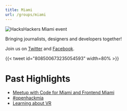 ```yaml
---
title: Miami
url: /groups/miami
---
```


![HacksHackers Miami event](https://pbs.twimg.com/media/CxQ5_RlXUAAkpQm?format=jpg&name=large)

Bringing journalists, designers and developers together!

Join us on [Twitter](https://twitter.com/HacksHackersMIA) and [Facebook](https://www.facebook.com/groups/552778958178936).

{{< tweet id="808500673235054593" width=80% >}}

# Past Highlights

* [Meetup with Code for Miami and Frontend Miami](https://twitter.com/rsm/status/808500673235054593)
* [#openhackmia](https://twitter.com/jmm/status/808467726159216640)
* [Learning about VR](https://twitter.com/HacksHackersMIA/status/798326798517993472)
